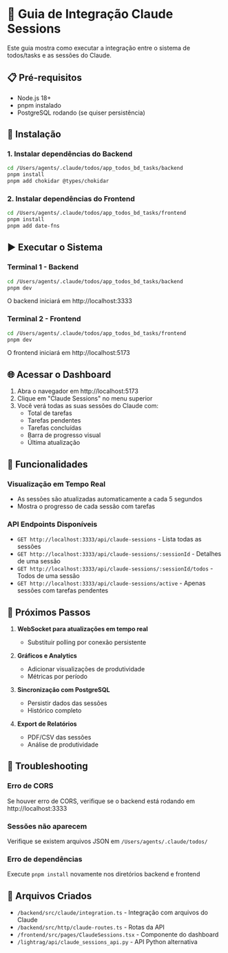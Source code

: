 # 🚀 Guia de Integração Claude Sessions

Este guia mostra como executar a integração entre o sistema de todos/tasks e as sessões do Claude.

## 📋 Pré-requisitos

- Node.js 18+
- pnpm instalado
- PostgreSQL rodando (se quiser persistência)

## 🔧 Instalação

### 1. Instalar dependências do Backend

```bash
cd /Users/agents/.claude/todos/app_todos_bd_tasks/backend
pnpm install
pnpm add chokidar @types/chokidar
```

### 2. Instalar dependências do Frontend

```bash
cd /Users/agents/.claude/todos/app_todos_bd_tasks/frontend
pnpm install
pnpm add date-fns
```

## ▶️ Executar o Sistema

### Terminal 1 - Backend

```bash
cd /Users/agents/.claude/todos/app_todos_bd_tasks/backend
pnpm dev
```

O backend iniciará em http://localhost:3333

### Terminal 2 - Frontend

```bash
cd /Users/agents/.claude/todos/app_todos_bd_tasks/frontend
pnpm dev
```

O frontend iniciará em http://localhost:5173

## 🌐 Acessar o Dashboard

1. Abra o navegador em http://localhost:5173
2. Clique em "Claude Sessions" no menu superior
3. Você verá todas as suas sessões do Claude com:
   - Total de tarefas
   - Tarefas pendentes
   - Tarefas concluídas
   - Barra de progresso visual
   - Última atualização

## 🔄 Funcionalidades

### Visualização em Tempo Real
- As sessões são atualizadas automaticamente a cada 5 segundos
- Mostra o progresso de cada sessão com tarefas

### API Endpoints Disponíveis

- `GET http://localhost:3333/api/claude-sessions` - Lista todas as sessões
- `GET http://localhost:3333/api/claude-sessions/:sessionId` - Detalhes de uma sessão
- `GET http://localhost:3333/api/claude-sessions/:sessionId/todos` - Todos de uma sessão
- `GET http://localhost:3333/api/claude-sessions/active` - Apenas sessões com tarefas pendentes

## 🎯 Próximos Passos

1. **WebSocket para atualizações em tempo real**
   - Substituir polling por conexão persistente
   
2. **Gráficos e Analytics**
   - Adicionar visualizações de produtividade
   - Métricas por período

3. **Sincronização com PostgreSQL**
   - Persistir dados das sessões
   - Histórico completo

4. **Export de Relatórios**
   - PDF/CSV das sessões
   - Análise de produtividade

## 🐛 Troubleshooting

### Erro de CORS
Se houver erro de CORS, verifique se o backend está rodando em http://localhost:3333

### Sessões não aparecem
Verifique se existem arquivos JSON em `/Users/agents/.claude/todos/`

### Erro de dependências
Execute `pnpm install` novamente nos diretórios backend e frontend

## 📝 Arquivos Criados

- `/backend/src/claude/integration.ts` - Integração com arquivos do Claude
- `/backend/src/http/claude-routes.ts` - Rotas da API
- `/frontend/src/pages/ClaudeSessions.tsx` - Componente do dashboard
- `/lightrag/api/claude_sessions_api.py` - API Python alternativa